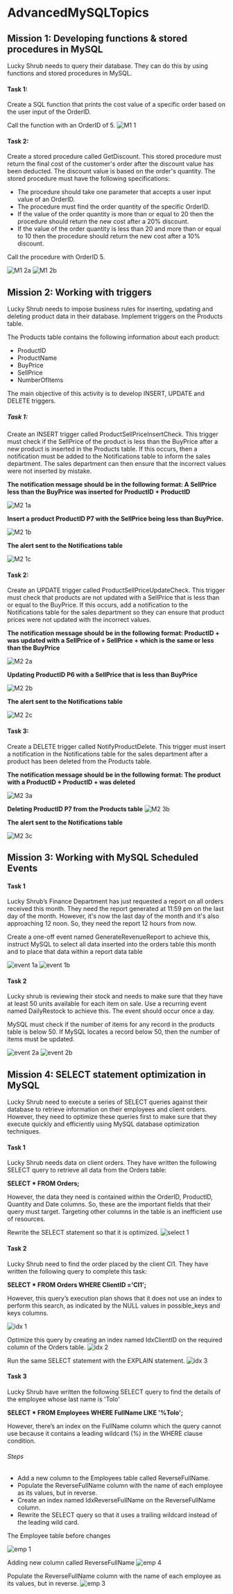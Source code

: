 # AdvancedMySQLTopics

## Mission 1: Developing functions & stored procedures in MySQL

Lucky Shrub needs to query their database. They can do this by using functions and stored procedures in MySQL.

#### Task 1:
Create a SQL function that prints the cost value of a specific order based on the user input of the OrderID. 

Call the function with an OrderID of 5.
![M1 1](https://user-images.githubusercontent.com/106580846/216032538-abdad9e8-84a9-499e-a4d4-709546eadb80.png)

#### Task 2:
Create a stored procedure called GetDiscount. This stored procedure must return the final cost of the customer's order after the discount value has been deducted. 
The discount value is based on the order's quantity. The stored procedure must have the following specifications: 
*	The procedure should take one parameter that accepts a user input value of an OrderID. 
*	The procedure must find the order quantity of the specific OrderID. 
*	If the value of the order quantity is more than or equal to 20 then the procedure should return the new cost after a 20% discount. 
*	If the value of the order quantity is less than 20 and more than or equal to 10 then the procedure should return the new cost after a 10% discount.

Call the procedure with OrderID 5.

![M1 2a](https://user-images.githubusercontent.com/106580846/216032765-4473a37d-d4e5-4a4b-b54f-2314ab7d068a.png)
![M1 2b](https://user-images.githubusercontent.com/106580846/216032803-d79d4ee9-c563-4ed8-8e18-4b7716b789f1.png)

## Mission 2: Working with triggers

Lucky Shrub needs to impose business rules for inserting, updating and deleting product data in their database. Implement triggers on the Products table.

The Products table contains the following information about each product:
*	ProductID
*	ProductName  
*	BuyPrice
*	SellPrice
*	NumberOfItems

The main objective of this activity is to develop INSERT, UPDATE and DELETE triggers.

##### Task 1:

Create an INSERT trigger called ProductSellPriceInsertCheck. This trigger must check if the SellPrice of the product is less than the BuyPrice after a new product is inserted in the Products table. If this occurs, then a notification must be added to the Notifications table to inform the sales department. The sales department can then ensure that the incorrect values were not inserted by mistake.

**The notification message should be in the following format: A SellPrice less than the BuyPrice was inserted for ProductID + ProductID**

![M2 1a](https://user-images.githubusercontent.com/106580846/216033369-c692bc57-b2f8-4c4c-85cd-3282bed002e2.png)

**Insert a product  ProductID P7 with the SellPrice being less than BuyPrice.**

![M2 1b](https://user-images.githubusercontent.com/106580846/216033422-ef6ee92b-4215-434c-9df6-5a27fcaac30f.png)

**The alert sent to the Notifications table**

![M2 1c](https://user-images.githubusercontent.com/106580846/216033454-bdcd9123-341c-4c9f-9b52-2f9390173db0.png)

#### Task 2:
Create an UPDATE trigger called ProductSellPriceUpdateCheck. This trigger must check that products are not updated with a SellPrice that is less than or equal to the BuyPrice. If this occurs, add a notification to the Notifications table for the sales department so they can ensure that product prices were not updated with the incorrect values. 

**The notification message should be in the following format: ProductID + was updated with a SellPrice of  + SellPrice + which is the same or less than the BuyPrice**

![M2 2a](https://user-images.githubusercontent.com/106580846/216034067-dcb5afbe-9ad6-4635-975e-2f9245e526bb.png)

**Updating  ProductID P6 with a SellPrice that is less than BuyPrice**

![M2 2b](https://user-images.githubusercontent.com/106580846/216034118-1fb07a25-095a-44ae-896d-0e965d9040c6.png)

**The alert sent to the Notifications table**

![M2 2c](https://user-images.githubusercontent.com/106580846/216034148-e57f77d0-ae0b-420c-9bb3-968d4c3ed242.png)

#### Task 3:
Create a DELETE trigger called NotifyProductDelete. This trigger must insert a notification in the Notifications table for the sales department after a product has been deleted from the Products table.

**The notification message should be in the following format: The product with a ProductID  + ProductID + was deleted**

![M2 3a](https://user-images.githubusercontent.com/106580846/216034560-b5e3c0f9-0279-433c-9a2f-8f21f9c3783d.png)

**Deleting  ProductID P7 from the Products table**
![M2 3b](https://user-images.githubusercontent.com/106580846/216034629-99d62e02-8394-401b-b4a1-884e422ed5f4.png)

**The alert sent to the Notifications table**

![M2 3c](https://user-images.githubusercontent.com/106580846/216034696-c4f47b56-12d4-42f9-8d10-f08b13d1e456.png)

## Mission 3: Working with MySQL Scheduled Events

#### Task 1
Lucky Shrub’s Finance Department has just requested a report on all orders received this month. They need the report generated at 11:59 pm on the last day of the month. However, it's now the last day of the month and it's also approaching 12 noon. So, they need the report 12 hours from now. 

Create a one-off event named GenerateRevenueReport to achieve this, instruct MySQL to select all data inserted into the orders table this month and to place that data within a report data table

![event 1a](https://user-images.githubusercontent.com/106580846/216618349-3e9e9cb5-0d5a-4b75-87ab-c174f98aa5ce.png)
![event 1b](https://user-images.githubusercontent.com/106580846/216618400-e487286c-3e81-430d-b0b8-c556b664a4fe.png)

#### Task 2
Lucky shrub is reviewing their stock and needs to make sure that they have at least 50 units available for each item on sale. Use a recurring event named DailyRestock to achieve this. The event should occur once a day.

MySQL must check if the number of items for any record in the products table is below 50. If MySQL locates a record below 50, then the number of items must be updated. 

![event 2a](https://user-images.githubusercontent.com/106580846/216618678-50f8b96e-1de2-4f8f-8fb6-621efe95a141.png)
![event 2b](https://user-images.githubusercontent.com/106580846/216618708-12dcbb99-800d-4a80-b3e1-7e58e4a56cae.png)

## Mission 4: SELECT statement optimization in MySQL
Lucky Shrub need to execute a series of SELECT queries against their database to retrieve information on their employees and client orders. However, they need to optimize these queries first to make sure that they execute quickly and efficiently using MySQL database optimization techniques.

#### Task 1
Lucky Shrub needs data on client orders. They have written the following SELECT query to retrieve all data from the Orders table:

**SELECT * FROM Orders;**

However, the data they need is contained within the OrderID, ProductID, Quantity and Date columns. So, these are the important fields that their query must target. Targeting other columns in the table is an inefficient use of resources.

Rewrite the SELECT statement so that it is optimized.
![select 1](https://user-images.githubusercontent.com/106580846/216619424-354da03c-4da7-4f93-b3bc-c3cf4571bb09.png)

#### Task 2
Lucky Shrub need to find the order placed by the client Cl1. They have written the following query to complete this task:

**SELECT * FROM Orders WHERE ClientID ='Cl1';**

However, this query’s execution plan shows that it does not use an index to perform this search, as indicated by the NULL values in possible_keys and keys columns.

![idx 1](https://user-images.githubusercontent.com/106580846/216619681-db0d6f6f-faaa-48b2-80a4-03e347fec624.png)

Optimize this query by creating an index named IdxClientID on the required column of the Orders table. 
![idx 2](https://user-images.githubusercontent.com/106580846/216619787-771835a5-04bb-454b-a974-44d3860b7b5a.png)

Run the same SELECT statement with the EXPLAIN statement.
![idx 3](https://user-images.githubusercontent.com/106580846/216619860-d428b8d1-880d-4c77-918e-35cbfeb515d1.png)

#### Task 3

Lucky Shrub have written the following SELECT query to find the details of the employee whose last name is 'Tolo'

**SELECT * FROM Employees WHERE FullName LIKE '%Tolo';**

However, there’s an index on the FullName column which the query cannot use because it contains a leading wildcard (%) in the WHERE clause condition.

###### Steps
*	Add a new column to the Employees table called ReverseFullName.
*	Populate the ReverseFullName column with the name of each employee as its values, but in reverse.
*	Create an index named IdxReverseFullName on the ReverseFullName column.
*	Rewrite the SELECT query so that it uses a trailing wildcard instead of the leading wild card.


The Employee table before changes

![emp 1](https://user-images.githubusercontent.com/106580846/216621045-8deee967-cd4b-477c-b1c9-520a8ced37a4.png)

Adding new column called ReverseFullName
![emp 4](https://user-images.githubusercontent.com/106580846/216622238-6345c2f4-e257-464b-8c5e-529a805867f4.png)

Populate the ReverseFullName column with the name of each employee as its values, but in reverse.
![emp 3](https://user-images.githubusercontent.com/106580846/216621536-de865509-0127-4d1b-9074-aa7a4ca7b8d6.png)
 

